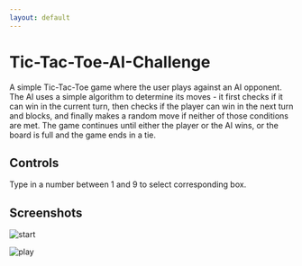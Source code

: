 ```yaml
---
layout: default
---
```


# Tic-Tac-Toe-AI-Challenge

A simple Tic-Tac-Toe game where the user plays against an AI opponent. The AI uses a simple algorithm to determine its moves - it first checks if it can win in the current turn, then checks if the player can win in the next turn and blocks, and finally makes a random move if neither of those conditions are met. The game continues until either the player or the AI wins, or the board is full and the game ends in a tie.

## Controls

 Type in a number between 1 and 9 to select corresponding box.
 
## Screenshots

![start](https://github.com/takudzwa94/Tic-Tac-Toe-AI-Challenge/assets/51080246/4fc99bab-8177-4c7b-ac7a-e4d16ee89898)

![play](https://github.com/takudzwa94/Tic-Tac-Toe-AI-Challenge/assets/51080246/28e495b9-a958-43ed-9296-05f20a5bdb3e)
 

 
 
 



